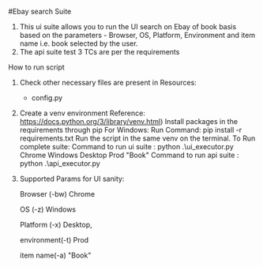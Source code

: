 #Ebay search Suite

1. This ui suite allows you to run the UI search on Ebay of book basis based on the parameters - Browser, OS, Platform, Environment and item name i.e. book selected by the user.
2. The api suite test 3 TCs are per the requirements

How to run script

1. Check other necessary files are present in Resources:
    - config.py

2. Create a venv environment
Reference: https://docs.python.org/3/library/venv.html)
Install packages in the requirements through pip For Windows:
Run Command: pip install -r requirements.txt 
Run the script in the same venv on the terminal. To Run complete suite:
Command to run ui suite : python .\ui_executor.py Chrome Windows Desktop Prod "Book"
Command to run api suite : python .\api_executor.py

   
3. Supported Params for UI sanity:

    Browser (-bw)
    Chrome
    
    OS (-z)
    Windows
    
    Platform (-x)
    Desktop,
    
    environment(-t)
    Prod
    
    item name(-a)
    "Book"